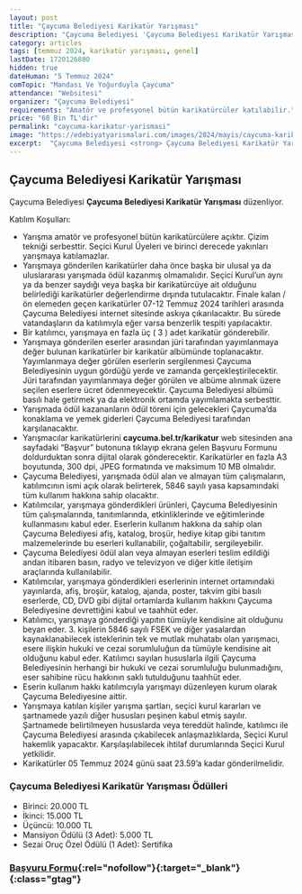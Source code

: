 ```yaml
---
layout: post
title: "Çaycuma Belediyesi Karikatür Yarışması"
description: "Çaycuma Belediyesi 'Çaycuma Belediyesi Karikatür Yarışması' düzenliyor."
category: articles
tags: [temmuz 2024, karikatür yarışması, genel]
lastDate: 1720126800
hidden: true
dateHuman: "5 Temmuz 2024"
comTopic: "Mandası Ve Yoğurduyla Çaycuma"
attendance: "Websitesi"
organizer: "Çaycuma Belediyesi"
requirements: "Amatör ve profesyonel bütün karikatürcüler katılabilir."
price: "60 Bin TL'dir"
permalink: "caycuma-karikatur-yarismasi"
image: "https://edebiyatyarismalari.com/images/2024/mayis/caycuma-karikatur-yarismasi.jpg"
excerpt:  "Çaycuma Belediyesi <strong> Çaycuma Belediyesi Karikatür Yarışması </strong> düzenliyor."
---
```


## Çaycuma Belediyesi Karikatür Yarışması
Çaycuma Belediyesi **Çaycuma Belediyesi Karikatür Yarışması** düzenliyor.  

Katılım Koşulları:
- Yarışma amatör ve profesyonel bütün karikatürcülere açıktır. Çizim tekniği serbesttir. Seçici Kurul Üyeleri ve birinci derecede yakınları yarışmaya katılamazlar.
- Yarışmaya gönderilen karikatürler daha önce başka bir ulusal ya da uluslararası yarışmada ödül kazanmış olmamalıdır. Seçici Kurul’un aynı ya da benzer saydığı veya başka bir karikatürcüye ait olduğunu belirlediği karikatürler değerlendirme dışında tutulacaktır. Finale kalan / ön elemeden geçen karikatürler 07-12 Temmuz 2024 tarihleri arasında Çaycuma Belediyesi internet sitesinde askıya çıkarılacaktır. Bu sürede vatandaşların da katılımıyla eğer varsa benzerlik tespiti yapılacaktır.
- Bir katılımcı, yarışmaya en fazla üç ( 3 ) adet karikatür gönderebilir.
- Yarışmaya gönderilen eserler arasından jüri tarafından yayımlanmaya değer bulunan karikatürler bir karikatür albümünde toplanacaktır. Yayımlanmaya değer görülen eserlerin sergilenmesi Çaycuma Belediyesinin uygun gördüğü yerde ve zamanda gerçekleştirilecektir. Jüri tarafından yayımlanmaya değer görülen ve albüme alınmak üzere seçilen eserlere ücret ödenmeyecektir. Çaycuma Belediyesi albümü basılı hale getirmek ya da elektronik ortamda yayımlamakta serbesttir.
- Yarışmada ödül kazananların ödül töreni için gelecekleri Çaycuma’da konaklama ve yemek giderleri Çaycuma Belediyesi tarafından karşılanacaktır.
- Yarışmacılar karikatürlerini **caycuma.bel.tr/karikatur** web sitesinden ana sayfadaki “Başvur” butonuna tıklayıp ekrana gelen Başvuru Formunu doldurduktan sonra dijital olarak gönderecektir. Karikatürler en fazla A3 boyutunda, 300 dpi, JPEG formatında ve maksimum 10 MB olmalıdır.
- Çaycuma Belediyesi, yarışmada ödül alan ve almayan tüm çalışmaların, katılımcının ismi açık olarak belirterek, 5846 sayılı yasa kapsamındaki tüm kullanım hakkına sahip olacaktır.
- Katılımcılar, yarışmaya gönderdikleri ürünleri, Çaycuma Belediyesinin tüm çalışmalarında, tanıtımlarında, etkinliklerinde ve eğitimlerinde kullanmasını kabul eder. Eserlerin kullanım hakkına da sahip olan Çaycuma Belediyesi afiş, katalog, broşür, hediye kitap gibi tanıtım malzemelerinde bu eserleri kullanabilir, çoğaltabilir, sergileyebilir.
- Çaycuma Belediyesi ödül alan veya almayan eserleri teslim edildiği andan itibaren basın, radyo ve televizyon ve diğer kitle iletişim araçlarında kullanılabilir.
- Katılımcılar, yarışmaya gönderdikleri eserlerinin internet ortamındaki yayınlarda, afiş, broşür, katalog, ajanda, poster, takvim gibi basılı eserlerde, CD, DVD gibi dijital ortamlarda kullanım hakkını Çaycuma Belediyesine devrettiğini kabul ve taahhüt eder.
- Katılımcı, yarışmaya gönderdiği yapıtın tümüyle kendisine ait olduğunu beyan eder. 3. kişilerin 5846 sayılı FSEK ve diğer yasalardan kaynaklanabilecek isteklerinin tek ve mutlak muhatabı olan yarışmacı, esere ilişkin hukuki ve cezai sorumluluğun da tümüyle kendisine ait olduğunu kabul eder. Katılımcı sayılan hususlarla ilgili Çaycuma Belediyesinin herhangi bir hukuki ve cezai sorumluluğu bulunmadığını, eser sahibine rücu hakkının saklı tutulduğunu taahhüt eder.
- Eserin kullanım hakkı katılımcıyla yarışmayı düzenleyen kurum olarak Çaycuma Belediyesine aittir.
- Yarışmaya katılan kişiler yarışma şartları, seçici kurul kararları ve şartnamede yazılı diğer hususları peşinen kabul etmiş sayılır. Şartnamede belirtilmeyen hususlarda veya tereddüt halinde, katılımcı ile Çaycuma Belediyesi arasında çıkabilecek anlaşmazlıklarda, Seçici Kurul hakemlik yapacaktır. Karşılaşılabilecek ihtilaf durumlarında Seçici Kurul yetkilidir.
- Karikatürler 05 Temmuz 2024 günü saat 23.59’a kadar gönderilmelidir.


### Çaycuma Belediyesi Karikatür Yarışması Ödülleri
- Birinci: 20.000 TL
- İkinci: 15.000 TL
- Üçüncü: 10.000 TL
- Mansiyon Ödülü (3 Adet): 5.000 TL
- Sezai Oruç Özel Ödülü (1 Adet): Sertifika


### [Başvuru Formu](https://caycuma.bel.tr/karikatur/?ref=edebiyatyarismalari.com){:rel="nofollow"}{:target="_blank"}{:class="gtag"}